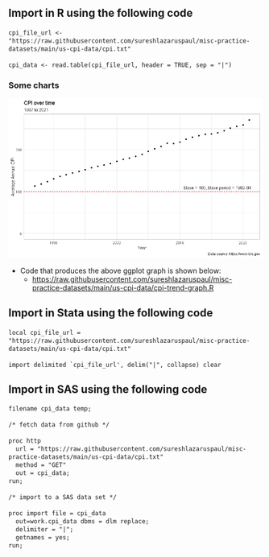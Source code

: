 ## Import in R using the following code

```{r}
cpi_file_url <- "https://raw.githubusercontent.com/sureshlazaruspaul/misc-practice-datasets/main/us-cpi-data/cpi.txt"

cpi_data <- read.table(cpi_file_url, header = TRUE, sep = "|")
```

### Some charts

![Figure 1](https://github.com/sureshlazaruspaul/misc-practice-datasets/blob/main/us-cpi-data/cpi-trend.png)

- Code that produces the above ggplot graph is shown below:
  - https://raw.githubusercontent.com/sureshlazaruspaul/misc-practice-datasets/main/us-cpi-data/cpi-trend-graph.R





## Import in Stata using the following code

```{stata}
local cpi_file_url = "https://raw.githubusercontent.com/sureshlazaruspaul/misc-practice-datasets/main/us-cpi-data/cpi.txt"

import delimited `cpi_file_url', delim("|", collapse) clear
```





## Import in SAS using the following code

```{sas}
filename cpi_data temp;

/* fetch data from github */

proc http
  url = "https://raw.githubusercontent.com/sureshlazaruspaul/misc-practice-datasets/main/us-cpi-data/cpi.txt"
  method = "GET"
  out = cpi_data;
run;

/* import to a SAS data set */

proc import file = cpi_data
  out=work.cpi_data dbms = dlm replace;
  delimiter = "|";
  getnames = yes;
run;
```
